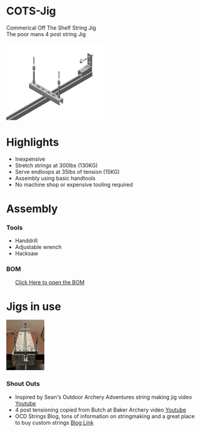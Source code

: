 # COTS-Jig
Commerical Off The Shelf String Jig\
The poor mans 4 post string Jig

<img src="IMG/COTS Jig CAD.png" alt="Rendered picture of posts and stretcher" width="55%">


# Highlights
 - Inexpensive
 - Stretch strings at 300lbs (130KG)
 - Serve endloops at 35lbs of tension (15KG)
 - Assembly using basic handtools
 - No machine shop or expensive tooling required

# Assembly

### Tools
 - Handdrill
 - Adjustable wrench
 - Hacksaw

### BOM

&nbsp;&nbsp;&nbsp;&nbsp;&nbsp;&nbsp;[Click Here to open the BOM](BOM.md)


# Jigs in use 
<img src="IMG/Built String Jig.jpg" alt="Rendered picture of posts and stretcher" width="20%">

### Shout Outs

 - Inspired by Sean's Outdoor Archery Adventures string making jig video [Youtube](https://www.youtube.com/watch?v=zctHIYPvA9c)
 - 4 post tensioning copied from Butch at Baker Archery video [Youtube](https://youtu.be/baDyjaApRco?si=_zxuPGnNNr8pa3R3&t=73)
 - OCD Strings Blog, tons of information on stringmaking and a great place to buy custom strings [Blog Link](https://www.ocdstrings.com/blog-category/recent)
